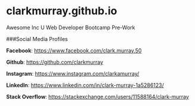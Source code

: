 # clarkmurray.github.io
Awesome Inc U Web Developer Bootcamp Pre-Work


###Social Media Profiles

**Facebook**: https://www.facebook.com/clark.murray.50

**Github**: https://github.com/clarkmurray

**Instagram**: https://www.instagram.com/clarkamurray/

**LinkedIn**: https://www.linkedin.com/in/clark-murray-1a5286123/

**Stack Overflow**: https://stackexchange.com/users/11588164/clark-murray
